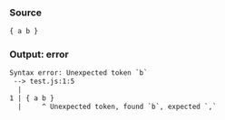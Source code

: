 ### Source
```js parse:expr
{ a b }
```

### Output: error
```txt
Syntax error: Unexpected token `b`
 --> test.js:1:5
  |
1 | { a b }
  |     ^ Unexpected token, found `b`, expected `,`
```
